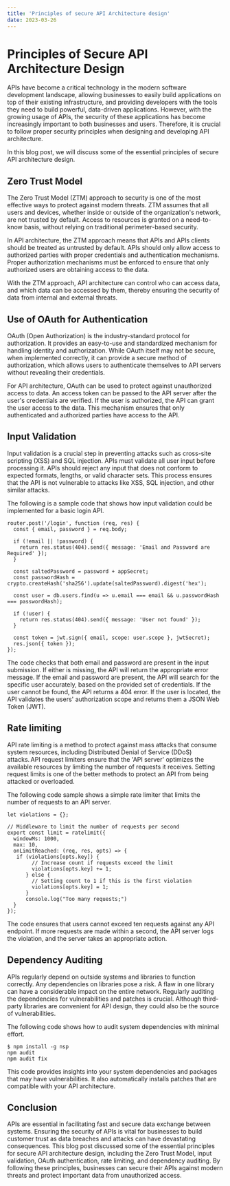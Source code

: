 ```yaml
---
title: 'Principles of secure API Architecture design'
date: 2023-03-26
---
```


# Principles of Secure API Architecture Design

APIs have become a critical technology in the modern software development landscape, allowing businesses to easily build applications on top of their existing infrastructure, and providing developers with the tools they need to build powerful, data-driven applications. However, with the growing usage of APIs, the security of these applications has become increasingly important to both businesses and users. Therefore, it is crucial to follow proper security principles when designing and developing API architecture. 

In this blog post, we will discuss some of the essential principles of secure API architecture design. 

## Zero Trust Model

The Zero Trust Model (ZTM) approach to security is one of the most effective ways to protect against modern threats. ZTM assumes that all users and devices, whether inside or outside of the organization's network, are not trusted by default. Access to resources is granted on a need-to-know basis, without relying on traditional perimeter-based security. 

In API architecture, the ZTM approach means that APIs and APIs clients should be treated as untrusted by default. APIs should only allow access to authorized parties with proper credentials and authentication mechanisms. Proper authorization mechanisms must be enforced to ensure that only authorized users are obtaining access to the data. 

With the ZTM approach, API architecture can control who can access data, and which data can be accessed by them, thereby ensuring the security of data from internal and external threats.

## Use of OAuth for Authentication

OAuth (Open Authorization) is the industry-standard protocol for authorization. It provides an easy-to-use and standardized mechanism for handling identity and authorization. While OAuth itself may not be secure, when implemented correctly, it can provide a secure method of authorization, which allows users to authenticate themselves to API servers without revealing their credentials. 

For API architecture, OAuth can be used to protect against unauthorized access to data. An access token can be passed to the API server after the user's credentials are verified. If the user is authorized, the API can grant the user access to the data. This mechanism ensures that only authenticated and authorized parties have access to the API.

## Input Validation

Input validation is a crucial step in preventing attacks such as cross-site scripting (XSS) and SQL injection. APIs must validate all user input before processing it. APIs should reject any input that does not conform to expected formats, lengths, or valid character sets. This process ensures that the API is not vulnerable to attacks like XSS, SQL injection, and other similar attacks.

The following is a sample code that shows how input validation could be implemented for a basic login API.

```
router.post('/login', function (req, res) {
  const { email, password } = req.body;
  
  if (!email || !password) {
    return res.status(404).send({ message: 'Email and Password are Required' });
  }

  const saltedPassword = password + appSecret;
  const passwordHash = crypto.createHash('sha256').update(saltedPassword).digest('hex');

  const user = db.users.find(u => u.email === email && u.passwordHash === passwordHash);

  if (!user) {
    return res.status(404).send({ message: 'User not found' });
  }

  const token = jwt.sign({ email, scope: user.scope }, jwtSecret);
  res.json({ token });
});
```

The code checks that both email and password are present in the input submission. If either is missing, the API will return the appropriate error message. If the email and password are present, the API will search for the specific user accurately, based on the provided set of credentials. If the user cannot be found, the API returns a 404 error. If the user is located, the API validates the users' authorization scope and returns them a JSON Web Token (JWT).

## Rate limiting

API rate limiting is a method to protect against mass attacks that consume system resources, including Distributed Denial of Service (DDoS) attacks. API request limiters ensure that the 'API server' optimizes the available resources by limiting the number of requests it receives. Setting request limits is one of the better methods to protect an API from being attacked or overloaded. 

The following code sample shows a simple rate limiter that limits the number of requests to an API server.

```
let violations = {}; 

// Middleware to limit the number of requests per second 
export const limit = ratelimit({
  windowMs: 1000,
  max: 10,
  onLimitReached: (req, res, opts) => {
   if (violations[opts.key]) {
        // Increase count if requests exceed the limit 
        violations[opts.key] += 1;
      } else {
        // Setting count to 1 if this is the first violation 
        violations[opts.key] = 1;
      }
      console.log("Too many requests;")
  }
}); 
``` 

The code ensures that users cannot exceed ten requests against any API endpoint. If more requests are made within a second, the API server logs the violation, and the server takes an appropriate action.  

## Dependency Auditing 

APIs regularly depend on outside systems and libraries to function correctly. Any dependencies on libraries pose a risk. A flaw in one library can have a considerable impact on the entire network. Regularly auditing the dependencies for vulnerabilities and patches is crucial. Although third-party libraries are convenient for API design, they could also be the source of vulnerabilities. 

The following code shows how to audit system dependencies with minimal effort.

```
$ npm install -g nsp
npm audit
npm audit fix
``` 

This code provides insights into your system dependencies and packages that may have vulnerabilities. It also automatically installs patches that are compatible with your API architecture.

## Conclusion

APIs are essential in facilitating fast and secure data exchange between systems. Ensuring the security of APIs is vital for businesses to build customer trust as data breaches and attacks can have devastating consequences. This blog post discussed some of the essential principles for secure API architecture design, including the Zero Trust Model, input validation, OAuth authentication, rate limiting, and dependency auditing. By following these principles, businesses can secure their APIs against modern threats and protect important data from unauthorized access.
